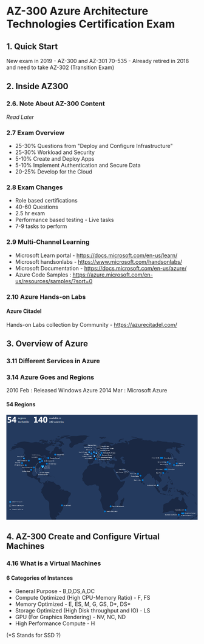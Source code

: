 # AZ-300 Azure Architecture Technologies Certification Exam

## 1. Quick Start
New exam in 2019 - AZ-300 and AZ-301
70-535 - Already retired in 2018 and need to take AZ-302 (Transition Exam)

## 2. Inside AZ300
### 2.6. Note About AZ-300 Content
*Read Later*
	
### 2.7 Exam Overview
* 25-30% Questions from "Deploy and Configure Infrastructure"
* 25-30% Workload and Security
* 5-10% Create and Deploy Apps
* 5-10% Implement Authentication and Secure Data
* 20-25% Develop for the Cloud

### 2.8 Exam Changes
* Role based certifications
* 40-60 Questions
* 2.5 hr exam
* Performance based testing - Live tasks
* 7-9 tasks to perform
		
### 2.9 Multi-Channel Learning
* Microsoft Learn portal - https://docs.microsoft.com/en-us/learn/
* Microsoft handsonlabs - https://www.microsoft.com/handsonlabs/
* Microsoft Documentation - https://docs.microsoft.com/en-us/azure/
* Azure Code Samples : https://azure.microsoft.com/en-us/resources/samples/?sort=0

### 2.10 Azure Hands-on Labs
#### Azure Citadel
Hands-on Labs collection by Community - https://azurecitadel.com/

## 3. Overview of Azure
### 3.11 Different Services in Azure

### 3.14 Azure Goes and Regions
2010 Feb : Released Windows Azure
2014 Mar : Microsoft Azure

#### 54 Regions
![Microsoft Azure Regions](assets/ms-azure-regions-20190329.PNG)

## 4. AZ-300 Create and Configure Virtual Machines

### 4.16 What is a Virtual Machines

#### 6 Categories of Instances
* General Purpose - B,D,DS,A,DC
* Compute Optimized (High CPU-Memory Ratio) - F, FS
* Memory Optimized - E, ES, M, G, GS, D*, DS*
* Storage Optimized (High Disk throughput and IO) - LS
* GPU (For Graphics Rendering) - NV, NC, ND
* High Performance Compute - H

(*S Stands for SSD ?)


